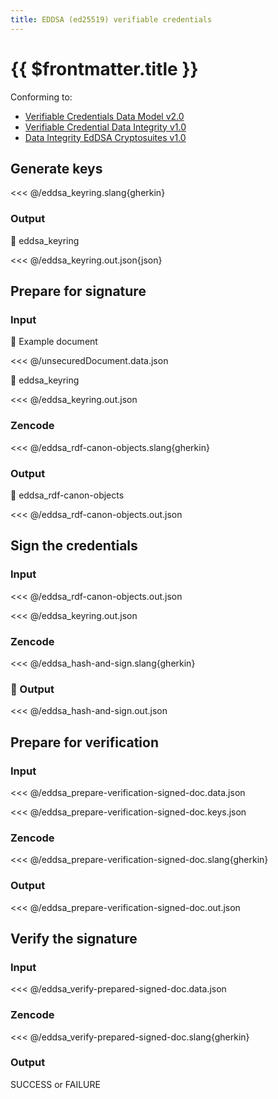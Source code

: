 ```yaml
---
title: EDDSA (ed25519) verifiable credentials
---
```


# {{ $frontmatter.title }}

Conforming to:
- [Verifiable Credentials Data Model v2.0](https://www.w3.org/TR/vc-data-model-2.0/)
- [Verifiable Credential Data Integrity v1.0](https://www.w3.org/TR/vc-data-integrity/)
- [Data Integrity EdDSA Cryptosuites v1.0](https://www.w3.org/TR/vc-di-eddsa/)

## Generate keys

<<< @/eddsa_keyring.slang{gherkin}

### Output

💾 eddsa_keyring

<<< @/eddsa_keyring.out.json{json}

## Prepare for signature

### Input

📃 Example document

<<< @/unsecuredDocument.data.json

💾 eddsa_keyring

<<< @/eddsa_keyring.out.json

### Zencode

<<< @/eddsa_rdf-canon-objects.slang{gherkin}

### Output

💾 eddsa_rdf-canon-objects

<<< @/eddsa_rdf-canon-objects.out.json

## Sign the credentials

### Input

<<< @/eddsa_rdf-canon-objects.out.json

<<< @/eddsa_keyring.out.json

### Zencode

<<< @/eddsa_hash-and-sign.slang{gherkin}

### 💾 Output

<<< @/eddsa_hash-and-sign.out.json

## Prepare for verification

### Input

<<< @/eddsa_prepare-verification-signed-doc.data.json

<<< @/eddsa_prepare-verification-signed-doc.keys.json

### Zencode

<<< @/eddsa_prepare-verification-signed-doc.slang{gherkin}

### Output

<<< @/eddsa_prepare-verification-signed-doc.out.json

## Verify the signature

### Input

<<< @/eddsa_verify-prepared-signed-doc.data.json

### Zencode

<<< @/eddsa_verify-prepared-signed-doc.slang{gherkin}

### Output

SUCCESS or FAILURE
